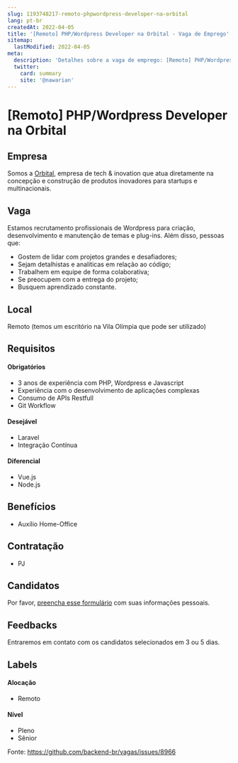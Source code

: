 ```yaml
---
slug: 1193748217-remoto-phpwordpress-developer-na-orbital
lang: pt-br
createdAt: 2022-04-05
title: '[Remoto] PHP/Wordpress Developer na Orbital - Vaga de Emprego'
sitemap:
  lastModified: 2022-04-05
meta:
  description: 'Detalhes sobre a vaga de emprego: [Remoto] PHP/Wordpress Developer na Orbital'
  twitter:
    card: summary
    site: '@nawarian'
---
```


# [Remoto] PHP/Wordpress Developer na Orbital

## Empresa
Somos a [Orbital](https://orbital.company), empresa de tech & inovation que atua diretamente na concepção e construção de produtos inovadores para startups e multinacionais.

## Vaga
Estamos recrutamento profissionais de Wordpress para criação, desenvolvimento e manutenção de temas e plug-ins. 
Além disso, pessoas que:
- Gostem de lidar com projetos grandes e desafiadores;
- Sejam detalhistas e analíticas em relação ao código;
- Trabalhem em equipe de forma colaborativa;
- Se preocupem com a entrega do projeto;
- Busquem aprendizado constante.

## Local
Remoto (temos um escritório na Vila Olímpia que pode ser utilizado)

## Requisitos

####  Obrigatórios
- 3 anos de experiência com PHP, Wordpress e Javascript
- Experiência com o desenvolvimento de aplicações complexas
- Consumo de APIs Restfull
- Git Workflow

####  Desejável
- Laravel
- Integração Contínua

####  Diferencial
- Vue.js
- Node.js

## Benefícios
- Auxílio Home-Office

## Contratação
- PJ 

## Candidatos
Por favor, [preencha esse formulário](https://recrutamento.orbital.company/index.php?page=view_vacancy&id=8) com suas informações pessoais.

## Feedbacks
Entraremos em contato com os candidatos selecionados em 3 ou 5 dias.

## Labels

#### Alocação
- Remoto

#### Nível
- Pleno
- Sênior

Fonte: https://github.com/backend-br/vagas/issues/8966